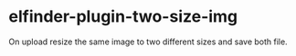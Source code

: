# elfinder-plugin-two-size-img
On upload resize the same image to two different sizes and save both file.
